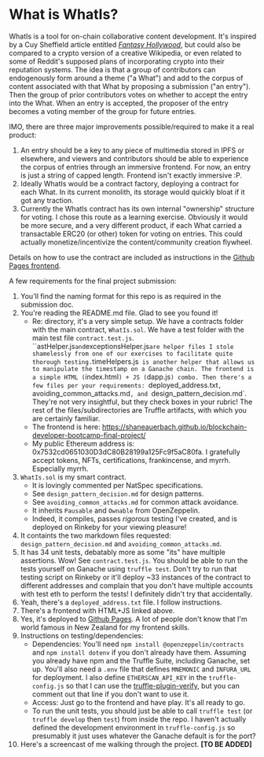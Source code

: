 # What is WhatIs?

WhatIs is a tool for on-chain collaborative content development. It's inspired by a Cuy Sheffield article entitled [*Fantasy Hollywood*](https://future.a16z.com/fantasy-hollywood-crypto-and-community-owned-characters/), but could also be compared to a crypto version of a creative Wikipedia, or even related to some of Reddit's supposed plans of incorporating crypto into their reputation systems. The idea is that a group of contributors can endogenously form around a theme ("a What") and add to the corpus of content associated with that What by proposing a submission ("an entry"). Then the group of prior contributors votes on whether to accept the entry into the What. When an entry is accepted, the proposer of the entry becomes a voting member of the group for future entries.

IMO, there are three major improvements possible/required to make it a real product:
1. An entry should be a key to any piece of multimedia stored in IPFS or elsewhere, and viewers and contributors should be able to experience the corpus of entries through an immersive frontend. For now, an entry is just a string of capped length. Frontend isn't exactly immersive :P.
2. Ideally WhatIs would be a contract factory, deploying a contract for each What. In its current monolith, its storage would quickly bloat if it got any traction.
3. Currently the WhatIs contract has its own internal "ownership" structure for voting. I chose this route as a learning exercise. Obviously it would be more secure, and a very different product, if each What carried a transactable ERC20 (or other) token for voting on entries. This could actually monetize/incentivize the content/community creation flywheel.

Details on how to use the contract are included as instructions in the [Github Pages frontend](https://shaneauerbach.github.io/blockchain-developer-bootcamp-final-project/).

A few requirements for the final project submission:
1. You'll find the naming format for this repo is as required in the submission doc.
2. You're reading the README.md file. Glad to see you found it!
    - Re: directory, it's a very simple setup. We have a contracts folder with the main contract, `WhatIs.sol`. We have a test folder with the main test file `contract.test.js`. ``astHelper.js` and `exceptionsHelper.js` are helper files I stole shamelessly from one of our exercises to facilitate quite thorough testing. `timeHelpers.js` is another helper that allows us to manipulate the timestamp on a Ganache chain. The frontend is a simple HTML (`index.html`) + JS (`dapp.js`) combo. Then there's a few files per your requirements: `deployed_address.txt`, `avoiding_common_attacks.md`, and `design_pattern_decision.md`. They're not very insightful, but they check boxes in your rubric! The rest of the files/subdirectories are Truffle artifacts, with which you are certainly familiar.
    - The frontend is here: https://shaneauerbach.github.io/blockchain-developer-bootcamp-final-project/
    - My public Ethereum address is: 0x7532cd0651030D3dC80B28199a125Fc9f5aC80fa. I gratefully accept tokens, NFTs, certifications, frankincense, and myrrh. Especially myrrh.
3. `WhatIs.sol` is my smart contract. 
    - It is lovingly commented per NatSpec specifications.
    - See `design_pattern_decision.md` for design patterns.
    - See `avoiding_common_attacks.md` for common attack avoidance.
    - It inherits `Pausable` and `Ownable` from OpenZeppelin.
    - Indeed, it compiles, passes *rigorous* testing I've created, and is deployed on Rinkeby for your viewing pleasure!
4. It containts the two markdown files requested: `design_pattern_decision.md` and `avoiding_common_attacks.md`.
5. It has 34 unit tests, debatably more as some "its" have multiple assertions. Wow! See `contract.test.js`. You should be able to run the tests yourself on Ganache using `truffle test`. Don't try to run that testing script on Rinkeby or it'll deploy ~33 instances of the contract to different addresses and complain that you don't have multiple accounts with test eth to perform the tests! I definitely didn't try that accidentally.
6. Yeah, there's a `deployed_address.txt` file. I follow instructions.
7. There's a frontend with HTML+JS linked above.
8. Yes, it's deployed to [Github Pages](https://shaneauerbach.github.io/blockchain-developer-bootcamp-final-project/). A lot of people don't know that I'm world famous in New Zealand for my frontend skills.
9. Instructions on testing/dependencies:
   - Dependencies: You'll need `npm install @openzeppelin/contracts` and `npm install dotenv` if you don't already have them. Assuming you already have npm and the Truffle Suite, including Ganache, set up. You'll also need a `.env` file that defines `MNEMONIC` and `INFURA_URL` for deployment. I also define `ETHERSCAN_API_KEY` in the `truffle-config.js` so that I can use the [truffle-plugin-verify](https://github.com/rkalis/truffle-plugin-verify), but you can comment out that line if you don't want to use it.
   - Access: Just go to the frontend and have play. It's all ready to go.
   - To run the unit tests, you should just be able to call `truffle test` (or `truffle develop` then `test`) from inside the repo. I haven't actually defined the development environment in `truffle-config.js` so presumably it just uses whatever the Ganache default is for the port?
10. Here's a screencast of me walking through the project. **[TO BE ADDED]**


